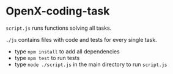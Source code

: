 # OpenX-coding-task

`script.js` runs functions solving all tasks.

`./js` contains files with code and tests for every single task.  

- type `npm install` to add all dependencies
- type `npm test` to run tests
- type `node ./script.js` in the main directory to run `script.js`
